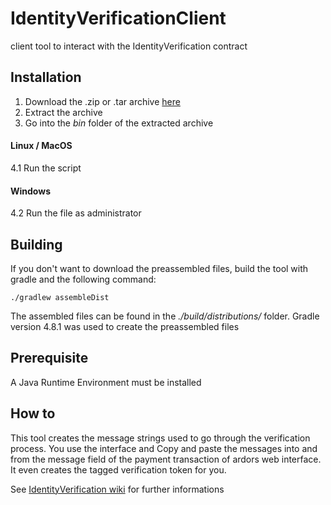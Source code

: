# IdentityVerificationClient
client tool to interact with the IdentityVerification contract

## Installation

1. Download the .zip or .tar archive [here](https://github.com/somedotone/IdentityVerificationClient/releases)
2. Extract the archive
3. Go into the _bin_ folder of the extracted archive

#### Linux / MacOS

4.1 Run the script

#### Windows

4.2 Run the file as administrator

## Building

If you don't want to download the preassembled files, build the tool with gradle and the following command:

`./gradlew assembleDist`

The assembled files can be found in the _./build/distributions/_ folder. Gradle version 4.8.1 was used to create the preassembled files

## Prerequisite

A Java Runtime Environment must be installed

## How to

This tool creates the message strings used to go through the verification process. You use the interface and Copy and paste the messages into and from the message field of the payment transaction of ardors web interface. It even creates the tagged verification token for you.

See [IdentityVerification wiki](https://github.com/somedotone/IdentityVerification/wiki/How-To) for further informations
